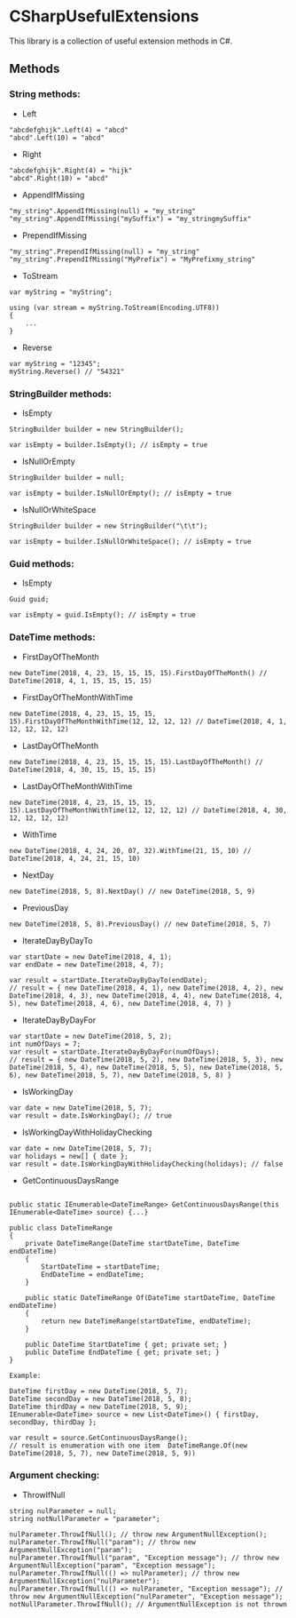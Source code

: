 # CSharpUsefulExtensions
This library is a collection of useful extension methods in C#.

## Methods

### String methods:
* Left
```
"abcdefghijk".Left(4) = "abcd"
"abcd".Left(10) = "abcd"
```

* Right
```
"abcdefghijk".Right(4) = "hijk"
"abcd".Right(10) = "abcd"
```

* AppendIfMissing
```
"my_string".AppendIfMissing(null) = "my_string"
"my_string".AppendIfMissing("mySuffix") = "my_stringmySuffix"
```

* PrependIfMissing
```
"my_string".PrependIfMissing(null) = "my_string"
"my_string".PrependIfMissing("MyPrefix") = "MyPrefixmy_string"
```

* ToStream
```
var myString = "myString";

using (var stream = myString.ToStream(Encoding.UTF8))
{
    ...
}
```

* Reverse
```
var myString = "12345";
myString.Reverse() // "54321"
```

### StringBuilder methods:
* IsEmpty
```
StringBuilder builder = new StringBuilder();

var isEmpty = builder.IsEmpty(); // isEmpty = true
```

* IsNullOrEmpty
```
StringBuilder builder = null;

var isEmpty = builder.IsNullOrEmpty(); // isEmpty = true
```

* IsNullOrWhiteSpace
```
StringBuilder builder = new StringBuilder("\t\t");

var isEmpty = builder.IsNullOrWhiteSpace(); // isEmpty = true
```

### Guid methods:
* IsEmpty
```
Guid guid;

var isEmpty = guid.IsEmpty(); // isEmpty = true
```

### DateTime methods:
* FirstDayOfTheMonth
```
new DateTime(2018, 4, 23, 15, 15, 15, 15).FirstDayOfTheMonth() // DateTime(2018, 4, 1, 15, 15, 15, 15)
```

* FirstDayOfTheMonthWithTime
```
new DateTime(2018, 4, 23, 15, 15, 15, 15).FirstDayOfTheMonthWithTime(12, 12, 12, 12) // DateTime(2018, 4, 1, 12, 12, 12, 12)
```

* LastDayOfTheMonth
```
new DateTime(2018, 4, 23, 15, 15, 15, 15).LastDayOfTheMonth() // DateTime(2018, 4, 30, 15, 15, 15, 15)
```

* LastDayOfTheMonthWithTime
```
new DateTime(2018, 4, 23, 15, 15, 15, 15).LastDayOfTheMonthWithTime(12, 12, 12, 12) // DateTime(2018, 4, 30, 12, 12, 12, 12)
```

* WithTime
```
new DateTime(2018, 4, 24, 20, 07, 32).WithTime(21, 15, 10) // DateTime(2018, 4, 24, 21, 15, 10)
```

* NextDay
```
new DateTime(2018, 5, 8).NextDay() // new DateTime(2018, 5, 9)
```

* PreviousDay
```
new DateTime(2018, 5, 8).PreviousDay() // new DateTime(2018, 5, 7)
```

* IterateDayByDayTo
```
var startDate = new DateTime(2018, 4, 1);
var endDate = new DateTime(2018, 4, 7);

var result = startDate.IterateDayByDayTo(endDate);
// result = { new DateTime(2018, 4, 1), new DateTime(2018, 4, 2), new DateTime(2018, 4, 3), new DateTime(2018, 4, 4), new DateTime(2018, 4, 5), new DateTime(2018, 4, 6), new DateTime(2018, 4, 7) }
```

* IterateDayByDayFor
```
var startDate = new DateTime(2018, 5, 2);
int numOfDays = 7;
var result = startDate.IterateDayByDayFor(numOfDays);
// result = { new DateTime(2018, 5, 2), new DateTime(2018, 5, 3), new DateTime(2018, 5, 4), new DateTime(2018, 5, 5), new DateTime(2018, 5, 6), new DateTime(2018, 5, 7), new DateTime(2018, 5, 8) }
```

* IsWorkingDay
```
var date = new DateTime(2018, 5, 7);
var result = date.IsWorkingDay(); // true
```

* IsWorkingDayWithHolidayChecking
```
var date = new DateTime(2018, 5, 7);
var holidays = new[] { date };
var result = date.IsWorkingDayWithHolidayChecking(holidays); // false
```

* GetContinuousDaysRange
```

public static IEnumerable<DateTimeRange> GetContinuousDaysRange(this IEnumerable<DateTime> source) {...}

public class DateTimeRange
{
    private DateTimeRange(DateTime startDateTime, DateTime endDateTime)
    {
        StartDateTime = startDateTime;
        EndDateTime = endDateTime;
    }

    public static DateTimeRange Of(DateTime startDateTime, DateTime endDateTime)
    {
        return new DateTimeRange(startDateTime, endDateTime);
    }

    public DateTime StartDateTime { get; private set; }
    public DateTime EndDateTime { get; private set; }
}

Example:

DateTime firstDay = new DateTime(2018, 5, 7);
DateTime secondDay = new DateTime(2018, 5, 8);
DateTime thirdDay = new DateTime(2018, 5, 9);
IEnumerable<DateTime> source = new List<DateTime>() { firstDay, secondDay, thirdDay };

var result = source.GetContinuousDaysRange(); 
// result is enumeration with one item  DateTimeRange.Of(new DateTime(2018, 5, 7), new DateTime(2018, 5, 9))
```

### Argument checking:

* ThrowIfNull
```
string nulParameter = null;
string notNullParameter = "parameter";

nulParameter.ThrowIfNull(); // throw new ArgumentNullException();
nulParameter.ThrowIfNull("param"); // throw new ArgumentNullException("param");
nulParameter.ThrowIfNull("param", "Exception message"); // throw new ArgumentNullException("param", "Exception message");
nulParameter.ThrowIfNull(() => nulParameter); // throw new ArgumentNullException("nulParameter");
nulParameter.ThrowIfNull(() => nulParameter, "Exception message"); // throw new ArgumentNullException("nulParameter", "Exception message");
notNullParameter.ThrowIfNull(); // ArgumentNullException is not thrown
```
